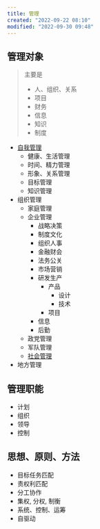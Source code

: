 ```yaml
---
title: 管理
created: "2022-09-22 08:10"
modified: "2022-09-30 09:48"
---
```


## 管理对象

> 主要是
> - 人、组织、关系
> - 项目
> - 财务
> - 信息
> - 知识
> - 制度

- [自我管理](../../thoughts/个人/自我管理.md)
    - 健康、生活管理
    - 时间、精力管理
    - 形象、关系管理
    - 目标管理
    - 知识管理
- 组织管理
    - 家庭管理
    - 企业管理
        - 战略决策
        - 制度文化
        - 组织人事
        - 金融财会
        - 法务公关
        - 市场营销
        - 研发生产
            - 产品
                - 设计
                - 技术
            - 项目
        - 信息
        - 后勤
    - 政党管理
    - 军队管理
    - [社会管理](../../thoughts/社会/社会管理.md)
- 地方管理

## 管理职能
- 计划
- 组织
- 领导
- 控制

## 思想、原则、方法
- 目标任务匹配
- 责权利匹配
- 分工协作
- 集权, 分权, 制衡
- 系统、控制、运筹
- 自驱动

